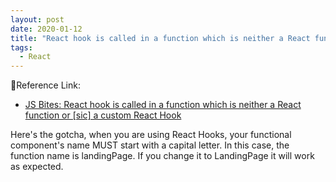 ```yaml
---
layout: post
date: 2020-01-12
title: "React hook is called in a function which is neither a React function or [sic] a custom React Hook"
tags:
  - React
---
```


🧩Reference Link:

- [JS Bites: React hook is called in a function which is neither a React function or [sic] a custom React Hook](https://dev.to/ranewallin/js-bites-react-hook-is-called-in-a-function-which-is-neither-a-react-function-or-sic-a-custom-react-hook-1g2c)

Here's the gotcha, when you are using React Hooks, your functional component's name MUST start with a capital letter. In this case, the function name is landingPage. If you change it to LandingPage it will work as expected.
